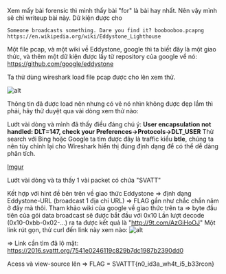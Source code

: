 Xem mấy bài forensic thì mình thấy bài "for" là bài hay nhất. Nên vậy mình sẽ chỉ writeup bài này.
Dữ kiện được cho

```
Someone broadcasts something. Dare you find it? boobooboo.pcapng 
https://en.wikipedia.org/wiki/Eddystone_Lighthouse
```

Một file pcap, và một wiki về Eddystone, google thì ta biết đây là một giao thức, và thêm một dữ 
kiện được lấy từ repository của google về nó: https://github.com/google/eddystone

Ta thử dùng wireshark load file pcap được cho lên xem thử.

![alt](https://s2.anh.im/2016/11/07/rsz_screenshot_-_07112016_-_0933322176e.png)

Thông tin đã được load nên nhưng có vẻ nó nhìn không được đẹp lắm thì phải, hãy thử duyệt qua vài
dòng xem thử nào:

Lướt vài dòng và mình đã thấy điều đáng chú ý: **User encapsulation not handled: DLT=147, check your Preferences->Protocols->DLT_USER**
Thử search với Bing hoặc Google ta tìm được đây là traffic kiểu **btle**, chúng ta nên tùy chỉnh lại cho Wireshark hiển thị đúng định dạng để có thể
dễ dàng phân tích.

[Imgur](http://i.imgur.com/vpappAo.png)

Lướt vài dòng và ta thấy 1 vài packet có chứa "SVATT"

Kết hợp với hint đề bên trên về giao thức Eddystone => định dạng Eddystone-URL (broadcast 1 địa chỉ URL) => FLAG gần như chắc chắn năm ở đây mà thôi.
Tham khảo wiki của google về giao thức trên ta => byte đầu tiên của gói data broadcast sẽ được bắt đầu với 0x10
Lần lượt decode (0x10-0xbb-0x02-...) ra ta được kết quả là "http://9t.com/AzGiHoOJ"
Một link rút gọn, thử curl đến link này xem nào: 
![alt](https://s2.anh.im/2016/11/07/rsz_screenshot_-_07112016_-_100607fc4bc.png)

=> Link cần tìm đã lộ mặt: https://2016.svattt.org/7541e0246119c829b7dc1987b2390dd0

Acess và view-source lên => FLAG = SVATTT{n0_id3a_wh4t_i5_b33rcon}
